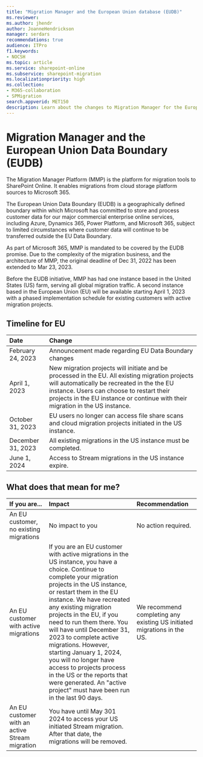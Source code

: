 ```yaml
---
title: "Migration Manager and the European Union database (EUDB)"
ms.reviewer: 
ms.author: jhendr
author: JoanneHendrickson
manager: serdars
recommendations: true
audience: ITPro
f1.keywords:
- NOCSH
ms.topic: article
ms.service: sharepoint-online
ms.subservice: sharepoint-migration
ms.localizationpriority: high
ms.collection: 
- M365-collaboration
- SPMigration
search.appverid: MET150
description: Learn about the changes to Migration Manager for the European Union and how data is processed.
---
```


# Migration Manager and the European Union Data Boundary (EUDB)

The Migration Manager Platform (MMP) is the platform for migration tools to SharePoint Online. It enables migrations from cloud storage platform sources to Microsoft 365. 

The European Union Data Boundary (EUDB) is a geographically defined boundary within which Microsoft has committed to store and process customer data for our major commercial enterprise online services, including Azure, Dynamics 365, Power Platform, and Microsoft 365, subject to limited circumstances where customer data will continue to be transferred outside the EU Data Boundary.

As part of Microsoft 365, MMP is mandated to be covered by the EUDB promise. Due to the complexity of the migration business, and the architecture of MMP, the original deadline of Dec 31, 2022 has been extended to Mar 23, 2023.
 
Before the EUDB initiative, MMP has had one instance based in the United States (US) farm, serving all global migration traffic. A second instance based in the European Union (EU) will be available starting April 1, 2023 with a phased implementation schedule for existing customers with active migration projects.



## Timeline for EU 

|Date|Change|
|:-----|:-----|
|February 24, 2023|Announcement made regarding EU Data Boundary changes|
|April 1, 2023|New migration projects will initiate and be processed in the EU. All existing migration projects will automatically be recreated in the the EU instance.  Users can choose to restart their projects in the EU instance or continue with their migration in the US instance.|
|October 31, 2023|EU users no longer can access file share scans and cloud migration projects initiated in the US instance.|
|December 31, 2023|All existing migrations in the US instance must be completed.|
|June 1, 2024|Access to Stream migrations in the US instance expire.|

## What does that mean for me?

|If you are...|Impact|Recommendation|
|:-----|:-----|:-----|
|An EU customer, no existing migrations|No impact to you|No action required.|
|An EU customer with active migrations|If you are an EU customer with active migrations in the US instance, you have a choice. Continue to complete your migration projects in the US instance, or restart them in the EU instance.  We have recreated any existing migration projects in the EU, if you need to run them there. You will have until December 31, 2023 to complete active migrations.  However, starting January 1, 2024, you will no longer have access to projects process in the US or the reports that were generated.  An "active project" must have been run in the last 90 days. |We recommend completing any existing US initiated migrations in the US.|
|An EU customer with an active Stream migration|You have until May 301 2024 to access your US initiated Stream migration.  After that date, the migrations will be removed.|
